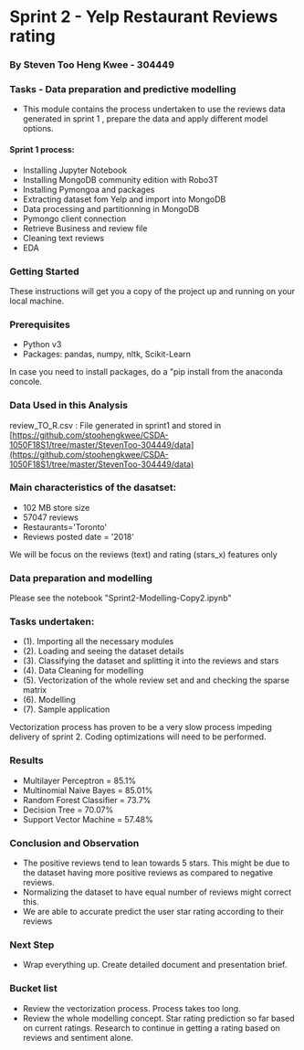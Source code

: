 # Sprint 2 - Yelp Restaurant Reviews rating

### By Steven Too Heng Kwee - 304449


### Tasks - Data preparation and predictive modelling

- This module contains the process undertaken to use the reviews data generated in sprint 1 , prepare the data and apply different model options.

#### Sprint 1 process:
- Installing Jupyter Notebook
- Installing MongoDB community edition with Robo3T 
- Installing Pymongoa and packages
- Extracting dataset fom Yelp and import into MongoDB
- Data processing and partitionning in MongoDB
- Pymongo client connection
- Retrieve Business and review file
- Cleaning text reviews
- EDA

### Getting Started

These instructions will get you a copy of the project up and running on your local machine. 

### Prerequisites

- Python v3
- Packages: pandas, numpy, nltk, Scikit-Learn

In case you need to install packages, do a "pip install <package name> from the anaconda concole.

### Data Used in this Analysis

review_TO_R.csv : File generated in sprint1 and stored in [https://github.com/stoohengkwee/CSDA-1050F18S1/tree/master/StevenToo-304449/data](https://github.com/stoohengkwee/CSDA-1050F18S1/tree/master/StevenToo-304449/data)


### Main characteristics of the dasatset:
- 102 MB store size
- 57047 reviews
- Restaurants='Toronto'
- Reviews posted date = '2018' 

We will be focus on the reviews (text) and rating (stars_x) features only
 

### Data preparation and modelling

Please see the notebook "Sprint2-Modelling-Copy2.ipynb"

### Tasks undertaken:
- (1). Importing all the necessary modules
- (2). Loading and seeing the dataset details
- (3). Classifying the dataset and splitting it into the reviews and stars
- (4). Data Cleaning for modelling
- (5). Vectorization of the whole review set and and checking the sparse matrix
- (6). Modelling
- (7). Sample application

Vectorization process has proven to be a very slow process impeding delivery of sprint 2. Coding optimizations will need to be performed.

### Results
- Multilayer Perceptron = 85.1%
- Multinomial Naive Bayes = 85.01%
- Random Forest Classifier = 73.7%
- Decision Tree = 70.07%
- Support Vector Machine = 57.48%


### Conclusion and Observation
- The positive reviews tend to lean towards 5 stars. This might be due to the dataset having more positive reviews as compared to negative reviews.
- Normalizing the dataset to have equal number of reviews might correct this.
- We are able to accurate predict the user star rating according to their reviews

### Next Step
- Wrap everything up. Create detailed document and presentation brief.

### Bucket list
- Review the vectorization process. Process takes too long.
- Review the whole modelling concept. Star rating prediction so far based on current ratings. Research to continue in getting a rating based on reviews and sentiment alone.


